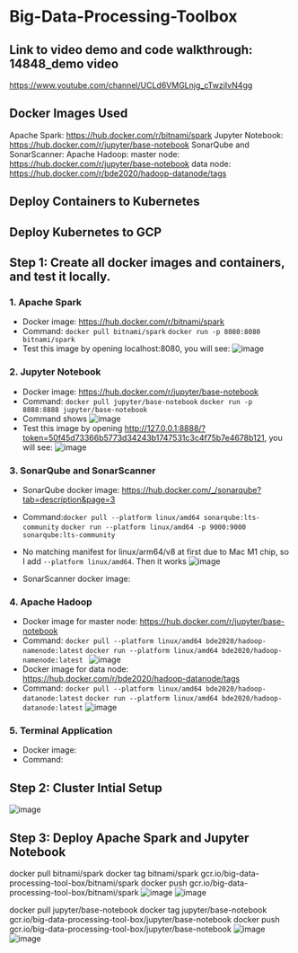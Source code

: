 # Big-Data-Processing-Toolbox
## Link to video demo and code walkthrough: 14848_demo video
https://www.youtube.com/channel/UCLd6VMGLnjg_cTwzjIvN4gg

## Docker Images Used
Apache Spark: https://hub.docker.com/r/bitnami/spark
Jupyter Notebook: https://hub.docker.com/r/jupyter/base-notebook
SonarQube and SonarScanner: 
Apache Hadoop: master node: https://hub.docker.com/r/jupyter/base-notebook
data node: https://hub.docker.com/r/bde2020/hadoop-datanode/tags

## Deploy Containers to Kubernetes

## Deploy Kubernetes to GCP

## Step 1: Create all docker images and containers, and test it locally.
### 1. Apache Spark
- Docker image: https://hub.docker.com/r/bitnami/spark
- Command: `docker pull bitnami/spark`
         `docker run -p 8080:8080 bitnami/spark`
- Test this image by opening localhost:8080, you will see: 
![image](https://user-images.githubusercontent.com/89753601/142845071-69034d77-3f12-4979-9ef4-c4751012f18f.png)
### 2. Jupyter Notebook
- Docker image: https://hub.docker.com/r/jupyter/base-notebook
- Command: `docker pull jupyter/base-notebook`
         `docker run -p 8888:8888 jupyter/base-notebook`
- Command shows ![image](https://user-images.githubusercontent.com/89753601/142847107-4668acac-c95d-49f9-a5b0-6316b74c1a69.png)
- Test this image by opening http://127.0.0.1:8888/?token=50f45d73366b5773d34243b1747531c3c4f75b7e4678b121, you will see:
![image](https://user-images.githubusercontent.com/89753601/142847170-a946c55a-c9ba-4127-bbbc-5f6169edfa73.png)
### 3. SonarQube and SonarScanner
- SonarQube docker image: https://hub.docker.com/_/sonarqube?tab=description&page=3
- Command:`docker pull --platform linux/amd64 sonarqube:lts-community`
        `docker run --platform linux/amd64 -p 9000:9000 sonarqube:lts-community `
- No matching manifest for linux/arm64/v8 at first due to Mac M1 chip, so I add `--platform linux/amd64`. Then it works
![image](https://user-images.githubusercontent.com/89753601/142848762-7b97c9e6-fd22-43ec-b3f8-229eb6aa27f9.png)

- SonarScanner docker image:

### 4. Apache Hadoop
- Docker image for master node: https://hub.docker.com/r/jupyter/base-notebook
- Command: `docker pull --platform linux/amd64 bde2020/hadoop-namenode:latest`
           `docker run --platform linux/amd64 bde2020/hadoop-namenode:latest `
![image](https://user-images.githubusercontent.com/89753601/142857301-27522e4e-6ce8-47ac-a0db-6af5ac841135.png)
- Docker image for data node: https://hub.docker.com/r/bde2020/hadoop-datanode/tags
- Command: `docker pull --platform linux/amd64 bde2020/hadoop-datanode:latest`
           `docker run --platform linux/amd64 bde2020/hadoop-datanode:latest`
 ![image](https://user-images.githubusercontent.com/89753601/142858766-5c0b7d44-a12a-48b5-859c-bf54b490f7d3.png)
 
### 5. Terminal Application
- Docker image:
- Command: 
 
 
 ## Step 2: Cluster Intial Setup
 ![image](https://user-images.githubusercontent.com/89753601/143787874-cbf51760-f255-42e5-a1e9-bd92275a9fce.png)

 ## Step 3: Deploy Apache Spark and Jupyter Notebook
 docker pull bitnami/spark
 docker tag bitnami/spark gcr.io/big-data-processing-tool-box/bitnami/spark
 docker push gcr.io/big-data-processing-tool-box/bitnami/spark
 ![image](https://user-images.githubusercontent.com/89753601/143789031-c6c55b79-d378-40a8-bd79-6f8e8e96b1e0.png)
![image](https://user-images.githubusercontent.com/89753601/143789112-1c59b355-a5e1-4a98-ae11-4fbf1ad010bd.png)

 
 docker pull jupyter/base-notebook
 docker tag jupyter/base-notebook gcr.io/big-data-processing-tool-box/jupyter/base-notebook
 docker push gcr.io/big-data-processing-tool-box/jupyter/base-notebook
 ![image](https://user-images.githubusercontent.com/89753601/143789133-427f9acb-a1e6-483c-a910-acdf83d998fb.png)
![image](https://user-images.githubusercontent.com/89753601/143789210-0bcfb74d-bab5-41d7-983b-68fa444004c2.png)

 
 
 
 
 

       



